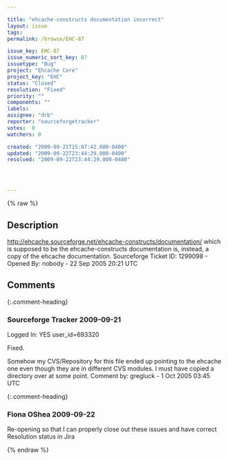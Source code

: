 ```yaml
---

title: "ehcache-constructs documentation incorrect"
layout: issue
tags: 
permalink: /browse/EHC-87

issue_key: EHC-87
issue_numeric_sort_key: 87
issuetype: "Bug"
project: "Ehcache Core"
project_key: "EHC"
status: "Closed"
resolution: "Fixed"
priority: ""
components: ""
labels: 
assignee: "drb"
reporter: "sourceforgetracker"
votes:  0
watchers: 0

created: "2009-09-21T15:07:42.000-0400"
updated: "2009-09-22T23:44:29.000-0400"
resolved: "2009-09-22T23:44:29.000-0400"




---
```


{% raw %}

## Description

<div markdown="1" class="description">

http://ehcache.sourceforge.net/ehcache-constructs/documentation/
which is supposed to be the ehcache-constructs
documentation is, instead, a copy of the ehcache
documentation.
Sourceforge Ticket ID: 1299098 - Opened By: nobody - 22 Sep 2005 20:21 UTC

</div>

## Comments


{:.comment-heading}
### **Sourceforge Tracker** <span class="date">2009-09-21</span>

<div markdown="1" class="comment">

Logged In: YES 
user\_id=693320

Fixed. 

Somehow my CVS/Repository for this file ended up pointing to the 
ehcache one even though they are in different CVS modules. I must have 
copied a directory over at some point. 
Comment by: gregluck - 1 Oct 2005 03:45 UTC

</div>


{:.comment-heading}
### **Fiona OShea** <span class="date">2009-09-22</span>

<div markdown="1" class="comment">

Re-opening so that I can properly close out these issues and have correct Resolution status in Jira

</div>



{% endraw %}
